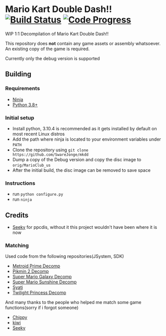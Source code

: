 Mario Kart Double Dash!!  
[![Build Status]][actions] [![Code Progress]][progress]
=============

[Build Status]: https://github.com/SwareJonge/mkdd/actions/workflows/build.yml/badge.svg
[actions]: https://github.com/SwareJonge/mkdd/actions/workflows/build.yml
[Code Progress]: https://decomp.dev/SwareJonge/mkdd.svg?mode=shield&measure=code&label=Code
[progress]: https://decomp.dev/SwareJonge/mkdd

WIP 1:1 Decompilation of Mario Kart Double Dash!!

This repository does **not** contain any game assets or assembly whatsoever. An existing copy of the game is required.

Currently only the debug version is supported

## Building
### Requirements
- [Ninja](https://github.com/ninja-build/ninja/releases/tag/v1.11.1)
- [Python 3.8+](https://www.python.org/downloads/release/python-3104/) 

### Initial setup
- Install python, 3.10.4 is recommended as it gets installed by default on most recent Linux distros
- Add the path where ninja is located to your environment variables under `PATH`
- Clone the repository using `git clone https://github.com/SwareJonge/mkdd`
- Dump a copy of the Debug version and copy the disc image to `orig/MarioClub_us`
- After the initial build, the disc image can be removed to save space

### Instructions
- run `python configure.py`
- run `ninja`

## Credits
- [Seeky](https://github.com/SeekyCt) for ppcdis, without it this project wouldn't have been where it is now
### Matching
Used code from the following repositories(JSystem, SDK)
* [Metroid Prime Decomp](https://github.com/PrimeDecomp/prime)
* [Pikmin 2 Decomp](https://github.com/projectPiki/pikmin2)
* [Super Mario Galaxy Decomp](https://github.com/shibbo/Petari)
* [Super Mario Sunshine Decomp](https://github.com/doldecomp/sms)
* [Syati](https://github.com/PMArkive/Syati-pretransfer)
* [Twilight Princess Decomp](https://github.com/zeldaret/tp)

And many thanks to the people who helped me match some game functions(sorry if i forgot someone)
* [Chippy](https://github.com/1superchip)
* [kiwi](https://github.com/kiwi515)
* [Seeky](https://github.com/SeekyCt)
